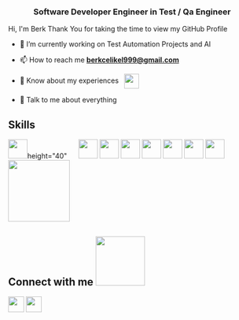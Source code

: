 <h3 align="center">Software Developer Engineer in Test / Qa Engineer </h3>

</p>
<div size='20px'> Hi, I'm Berk Thank You for taking the time to view my GitHub Profile
</div>

- 🔭 I’m currently working on Test Automation Projects and AI
-  📫 How to reach me **berkcelikel999@gmail.com**

- 📄 Know about my experiences      &nbsp;    <a href = 'https://www.linkedin.com/in/berkcelikel/'> <img width = '30px' align= 'center' src="https://raw.githubusercontent.com/rahulbanerjee26/githubAboutMeGenerator/main/icons/linked-in-alt.svg"/></a> 

- 💬 Talk to me about everything

<h2> Skills  </h2>
<img width ='39px' src ='https://raw.githubusercontent.com/rahulbanerjee26/githubAboutMeGenerator/main/icons/java.svg'>height="40"&nbsp;&nbsp;&nbsp;&nbsp;&nbsp; </a>
<img width ='39px' src ='https://raw.githubusercontent.com/rahulbanerjee26/githubAboutMeGenerator/main/icons/redux.svg'> </a>
<img width ='39px' src ='https://raw.githubusercontent.com/rahulbanerjee26/githubAboutMeGenerator/main/icons/html.svg'> </a>
<img width ='39px' src ='https://raw.githubusercontent.com/rahulbanerjee26/githubAboutMeGenerator/main/icons/css.svg'> </a>
<img width ='39px' src ='https://raw.githubusercontent.com/rahulbanerjee26/githubAboutMeGenerator/main/icons/selenium.svg'> </a>
<img width ='39px' src ='https://raw.githubusercontent.com/rahulbanerjee26/githubAboutMeGenerator/main/icons/jenkins.svg'> </a>
<img width ='39px' src ='https://raw.githubusercontent.com/rahulbanerjee26/githubAboutMeGenerator/main/icons/postman.svg'> </a>
<img width ='39px' src ='https://raw.githubusercontent.com/rahulbanerjee26/githubAboutMeGenerator/main/icons/photoshop.svg'> 
<img width ='125px' src ='https://i.pinimg.com/originals/df/9b/06/df9b0688eef574c8c776adcd60d9c094.png'> </a>
 
 </a>



<h2> Connect with me <img src='https://raw.githubusercontent.com/ShahriarShafin/ShahriarShafin/main/Assets/handshake.gif' width="100px"> </h2>
<a href = 'https://www.linkedin.com/in/berkcelikel/'> <img width = '32px' align= 'center' src="https://raw.githubusercontent.com/rahulbanerjee26/githubAboutMeGenerator/main/icons/linked-in-alt.svg"/></a> 
<a href = 'https://www.github.com/berkcelikel'> <img width = '32px' align= 'center' src="https://raw.githubusercontent.com/rahulbanerjee26/githubAboutMeGenerator/main/icons/github.svg"/></a> 




